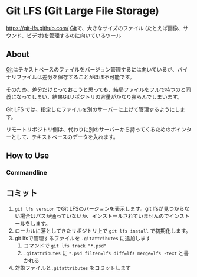 # Git LFS (Git Large File Storage)
https://git-lfs.github.com/
[Git](../Git.md)で、大きなサイズのファイル (たとえば画像、サウンド、ビデオ)を管理するのに向いているツール

## About
[Git](../Git.md)はテキストベースのファイルをバージョン管理するには向いているが、バイナリファイルは差分を保存することがほぼ不可能です。

そのため、差分だけとっておこうと思っても、結局ファイルをフルで持つのと同義になってしまい、結果Gitリポジトリの容量がかなり膨らんでしまいます。

Git LFS では、指定したファイルを別のサーバーに上げて管理するようにします。

リモートリポジトリ側は、代わりに別のサーバーから持ってくるためのポインターとして、テキストベースのデータを入れます。

## How to Use

### Commandline

## コミット
1. `git lfs version` でGit LFSのバージョンを表示します。git lfsが見つからない場合はパスが通っていないか、インストールされていませんのでインストールをします。
2. ローカルに落としてきたリポジトリ上で `git lfs install` で初期化します。
3. git lfsで管理するファイルを `.gitattributes` に追加します
   1. コマンドで `git lfs track "*.psd"`
   2. `.gitattributes` に `*.psd filter=lfs diff=lfs merge=lfs -text` と書かれる
4. 対象ファイルと`.gitattributes` をコミットします
